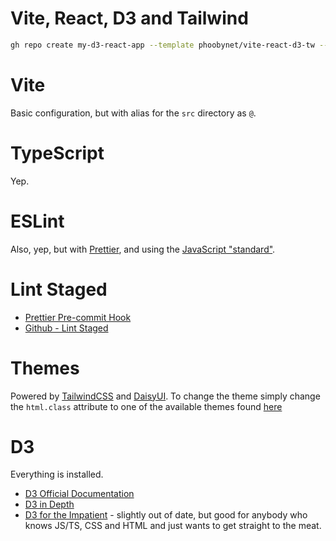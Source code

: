 # Vite, React, D3 and Tailwind

```bash
gh repo create my-d3-react-app --template phoobynet/vite-react-d3-tw --private --clone
```

# Vite

Basic configuration, but with alias for the `src` directory as `@`.

# TypeScript

Yep.

# ESLint

Also, yep, but with [Prettier](https://prettier.io/), and using the [JavaScript "standard"](https://standardjs.com/).

# Lint Staged

- [Prettier Pre-commit Hook](https://prettier.io/docs/en/precommit.html)
- [Github - Lint Staged](https://github.com/okonet/lint-staged)

# Themes

Powered by [TailwindCSS](https://tailwindcss.com/docs/guides/vite) and [DaisyUI](https://daisyui.com/). To change the theme simply change the `html.class` attribute to one of the available themes found [here](https://daisyui.com/docs/themes/)

# D3

Everything is installed.

- [D3 Official Documentation](https://github.com/d3/d3/wiki)
- [D3 in Depth](https://www.d3indepth.com/introduction/)
- [D3 for the Impatient](https://www.oreilly.com/library/view/d3-for-the/9781492046783/) - slightly out of date, but good for anybody who knows JS/TS, CSS and HTML and just wants to get straight to the meat.
